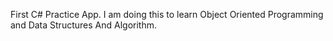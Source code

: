 First C# Practice App. I am doing this to learn Object Oriented Programming and Data Structures And Algorithm.
